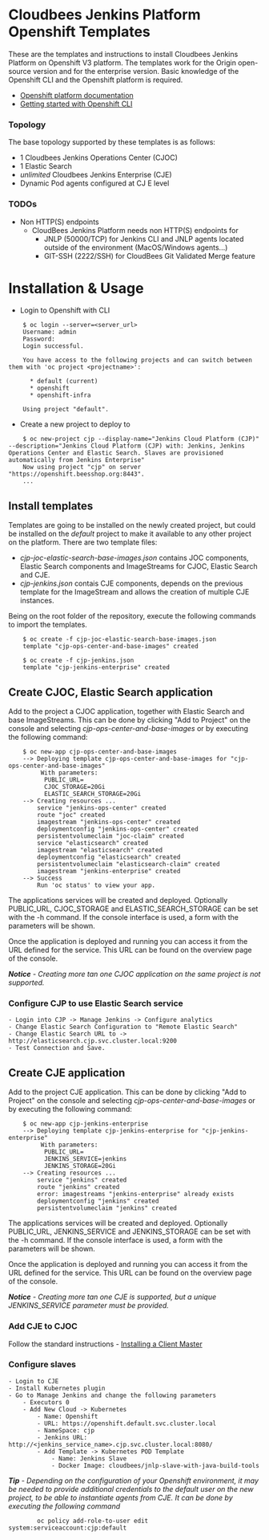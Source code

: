 Cloudbees Jenkins Platform Openshift Templates
==============================================

These are the templates and instructions to install Cloudbees Jenkins Platform on Openshift V3 platform. The templates work for the Origin open-source version and for the enterprise version.
Basic knowledge of the Openshift CLI and the Openshift platform is required.
* [Openshift platform documentation](https://docs.openshift.org/latest/welcome/index.html)
* [Getting started with Openshift CLI](https://docs.openshift.org/latest/cli_reference/get_started_cli.html)

### Topology
The base topology supported by these templates is as follows:
* 1 Cloudbees Jenkins Operations Center (CJOC)
* 1 Elastic Search
* *unlimited* Cloudbees Jenkins Enterprise (CJE)
* Dynamic Pod agents configured at CJ E level




### TODOs

* Non HTTP(S) endpoints
	* CloudBees Jenkins Platform needs non HTTP(S) endpoints for 
		* JNLP (50000/TCP) for Jenkins CLI and JNLP agents located outside of the environment (MacOS/Windows agents...)
		* GIT-SSH (2222/SSH) for CloudBees Git Validated Merge feature


# Installation & Usage

* Login to Openshift with CLI
```
	$ oc login --server=<server_url>
    Username: admin
	Password:
	Login successful.

	You have access to the following projects and can switch between them with 'oc project <projectname>':

	  * default (current)
	  * openshift
	  * openshift-infra

	Using project "default".
```
* Create a new project to deploy to
```
    $ oc new-project cjp --display-name="Jenkins Cloud Platform (CJP)" --description="Jenkins Cloud Platform (CJP) with: Jenkins, Jenkins Operations Center and Elastic Search. Slaves are provisioned automatically from Jenkins Enterprise"
	Now using project "cjp" on server "https://openshift.beesshop.org:8443".
	...
```

## Install templates

Templates are going to be installed on the newly created project, but could be installed on the _default_ project to make it available to any other project on the platform.
There are two template files:

* _cjp-joc-elastic-search-base-images.json_ contains JOC components, Elastic Search components and ImageStreams for CJOC, Elastic Search and CJE.
* _cjp-jenkins.json_ contais CJE components, depends on the previous template for the ImageStream and allows the creation of multiple CJE instances.

Being on the root folder of the repository, execute the following commands to import the templates.

```
    $ oc create -f cjp-joc-elastic-search-base-images.json
    template "cjp-ops-center-and-base-images" created
```

```   
    $ oc create -f cjp-jenkins.json
    template "cjp-jenkins-enterprise" created
```

## Create CJOC, Elastic Search application

Add to the project a CJOC application, together with Elastic Search and base ImageStreams. This can be done by clicking "Add to Project" on the console and selecting _cjp-ops-center-and-base-images_ or by executing the following command:

```   
    $ oc new-app cjp-ops-center-and-base-images
	--> Deploying template cjp-ops-center-and-base-images for "cjp-ops-center-and-base-images"
	     With parameters:
	      PUBLIC_URL=
	      CJOC_STORAGE=20Gi
	      ELASTIC_SEARCH_STORAGE=20Gi
	--> Creating resources ...
	    service "jenkins-ops-center" created
	    route "joc" created
	    imagestream "jenkins-ops-center" created
	    deploymentconfig "jenkins-ops-center" created
	    persistentvolumeclaim "joc-claim" created
	    service "elasticsearch" created
	    imagestream "elasticsearch" created
	    deploymentconfig "elasticsearch" created
	    persistentvolumeclaim "elasticsearch-claim" created
	    imagestream "jenkins-enterprise" created
	--> Success
	    Run 'oc status' to view your app.
```

The applications services will be created and deployed. Optionally PUBLIC_URL, CJOC_STORAGE and ELASTIC_SEARCH_STORAGE can be set with the -h command. If the console interface is used, a form with the parameters will be shown.

Once the application is deployed and running you can access it from the URL defined for the service. This URL can be found on the overview page of the console.

_**Notice** - Creating more tan one CJOC application on the same project is not supported._

### Configure CJP to use Elastic Search service
	- Login into CJP -> Manage Jenkins -> Configure analytics
	- Change Elastic Search Configuration to "Remote Elastic Search"
	- Change Elastic Search URL to -> http://elasticsearch.cjp.svc.cluster.local:9200
	- Test Connection and Save.

## Create CJE application

Add to the project CJE application. This can be done by clicking "Add to Project" on the console and selecting _cjp-ops-center-and-base-images_ or by executing the following command:

```   
    $ oc new-app cjp-jenkins-enterprise
	--> Deploying template cjp-jenkins-enterprise for "cjp-jenkins-enterprise"
	     With parameters:
	      PUBLIC_URL=
	      JENKINS_SERVICE=jenkins
	      JENKINS_STORAGE=20Gi
	--> Creating resources ...
	    service "jenkins" created
	    route "jenkins" created
	    error: imagestreams "jenkins-enterprise" already exists
	    deploymentconfig "jenkins" created
	    persistentvolumeclaim "jenkins" created
``` 

The applications services will be created and deployed. Optionally PUBLIC_URL, JENKINS_SERVICE and JENKINS_STORAGE can be set with the -h command. If the console interface is used, a form with the parameters will be shown.

Once the application is deployed and running you can access it from the URL defined for the service. This URL can be found on the overview page of the console.

_**Notice** - Creating more tan one CJE is supported, but a unique JENKINS_SERVICE parameter must be provided._

### Add CJE to CJOC

 Follow the standard instructions - [Installing a Client Master](https://documentation.cloudbees.com/docs/cjoc-user-guide/_installing_a_client_master.html)

### Configure slaves
	- Login to CJE 
	- Install Kubernetes plugin
	- Go to Manage Jenkins and change the following parameters
		- Executors 0
		- Add New Cloud -> Kubernetes
			- Name: Openshift
			- URL: https://openshift.default.svc.cluster.local
			- NameSpace: cjp
			- Jenkins URL: http://<jenkins_service_name>.cjp.svc.cluster.local:8080/
			- Add Template -> Kubernetes POD Template
				- Name: Jenkins Slave
				- Docker Image: cloudbees/jnlp-slave-with-java-build-tools

_**Tip** - Depending on the configuration of your Openshift environment, it may be needed to provide additional credentials to the default user on the new project, to be able to instantiate agents from CJE. It can be done by executing the following command_

``` 
		oc policy add-role-to-user edit system:serviceaccount:cjp:default
``` 
















